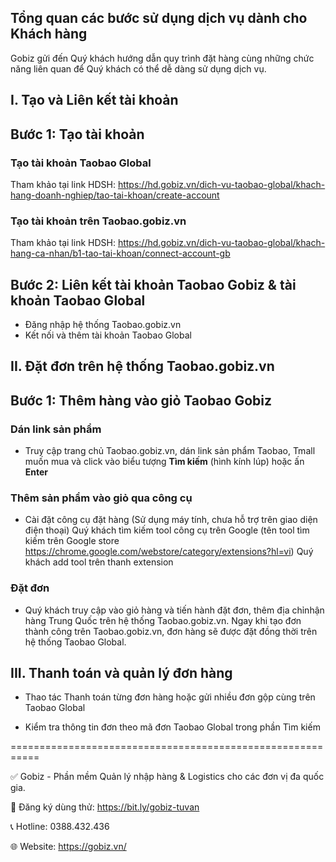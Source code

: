 ## Tổng quan các bước sử dụng dịch vụ dành cho Khách hàng
Gobiz gửi đến Quý khách hướng dẫn quy trình đặt hàng cùng những chức năng liên quan để Quý khách có thể dễ dàng sử dụng dịch vụ.

## I. Tạo và Liên kết tài khoản
## Bước 1: Tạo tài khoản
### Tạo tài khoản Taobao Global
Tham khảo tại link HDSH: https://hd.gobiz.vn/dich-vu-taobao-global/khach-hang-doanh-nghiep/tao-tai-khoan/create-account

### Tạo tài khoản trên Taobao.gobiz.vn
Tham khảo tại link HDSH: https://hd.gobiz.vn/dich-vu-taobao-global/khach-hang-ca-nhan/b1-tao-tai-khoan/connect-account-gb

## Bước 2: Liên kết tài khoản Taobao Gobiz & tài khoản Taobao Global
- Đăng nhập hệ thống Taobao.gobiz.vn
- Kết nối và thêm tài khoản Taobao Global

## II. Đặt đơn trên hệ thống Taobao.gobiz.vn

## Bước 1: Thêm hàng vào giỏ Taobao Gobiz

### Dán link sản phẩm
- Truy cập trang chủ Taobao.gobiz.vn, dán link sản phẩm Taobao, Tmall muốn mua và click vào biểu tượng **Tìm kiếm** (hình kính lúp) hoặc ấn **Enter**

### Thêm sản phẩm vào giỏ qua công cụ
- Cài đặt công cụ đặt hàng (Sử dụng máy tính, chưa hỗ trợ trên giao diện điện thoại)
Quý khách tìm kiếm tool công cụ trên Google (tên tool tìm kiếm trên Google store https://chrome.google.com/webstore/category/extensions?hl=vi) Quý khách add tool trên thanh extension

### Đặt đơn
- Quý khách truy cập vào giỏ hàng và tiến hành đặt đơn, thêm địa chỉnhận hàng Trung Quốc trên hệ thống Taobao.gobiz.vn. Ngay khi tạo đơn thành công trên Taobao.gobiz.vn, đơn hàng sẽ được đặt đồng thời trên hệ thống Taobao Global.

## III. Thanh toán và quản lý đơn hàng

- Thao tác Thanh toán từng đơn hàng hoặc gửi nhiều đơn gộp cùng trên Taobao Global

- Kiểm tra thông tin đơn theo mã đơn Taobao Global trong phần Tìm kiếm
  
===========================================================

✅ Gobiz - Phần mềm Quản lý nhập hàng & Logistics cho các đơn vị đa quốc gia.

📌 Đăng ký dùng thử: https://bit.ly/gobiz-tuvan

📞 Hotline: 0388.432.436

🌐 Website: https://gobiz.vn/
